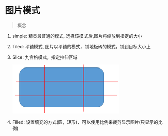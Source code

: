 # 图片模式
> 概念
1. simple: 精灵最普通的模式, 选择该模式后,图片将缩放到指定的大小
2. Tiled: 平铺模式, 图片以平铺的模式，铺地板砖的模式，铺到目标大小上
3. Slice: 九宫格模式，指定拉伸区域

    ![](./images/图片模式-九宫格.jpg)
    
4. Filled: 设置填充的方式(圆，矩形)，可以使用比例来裁剪显示图片(只显示的比例)